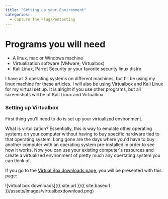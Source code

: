 ```yaml
---
title: "Setting up your Environment"
categories:
  - Capture The Flag/Pentesting
---
```


# Programs you will need

* A linux, mac or Windows machine 
* Virtualization software (VMware, Virtualbox)
* Kali Linux, Parrot Security or your favorite security linux distro

I have all 3 operating systems on different machines, but I'll be using my linux machine for these articles. I will also be using Virtualbox and Kali Linux for my virtual set up. It is alright if you use other programs, but all screenshots will be of Kali Linux and Virtualbox. 

### Setting up Virtualbox

First thing you'll need to do is set up your virtualized environment.

What is virtulization? Essentially, this is way to emulate other operating systems on your computer without having to buy specific hardware tied to that operating system. Long gone are the days where you'd have to buy another computer with an operating system pre-installed in order to see how it works. Now you can use your existing computer's resources and create a virtualized environment of pretty much any opertating system you can think of. 

If you go to the [Virtual Box downloads page](https://www.virtualbox.org/wiki/Downloads), you will be presented with this page:

![virtual box downloads]({{ site.url }}{{ site.baseurl }}/assets/images/virtualboxdownload.png)


